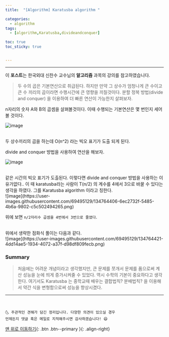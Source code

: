 ```yaml
---
title:  "[Algorithm] Karatusba algorithm "

categories:
  - algorithm
tags:
  - [algorithm,Karatusba,divideandconquer]

toc: true
toc_sticky: true


---
```


***
이 **포스트**는 한국외대 신찬수 교수님의 **알고리즘** 과목의 강의를 참고하였습니다.

>두 수의 곱은 기본연산으로 취급된다. 하지만 만약 그 상수가 엄청나게 큰 수이고 큰 수 끼리의 곱이라면 수행시간에 큰 영향을 끼칠것이다.
> 분할 정복 방법(divide and conquer) 을 이용하여 더 빠른 연산이 가능한지 살펴보자.

n자리의 숫자 A와 B의 곱셈을 살펴볼것이다. 이때 수행되는 기본연산은 몇 번인지 세어볼 것이다.

![image](https://user-images.githubusercontent.com/69495129/134764390-12c5ff0d-1b75-4f27-9b4b-45aa913e7ea7.png)

<br>
두 상수끼리의 곱을 하는데 O(n^2) 라는 빅오 표기가 도출 되게 된다.

divide and conquer 방법을 사용하여 연산을 해보자.

![image](https://user-images.githubusercontent.com/69495129/134764397-89e568f9-86ee-47a1-b379-27f62460536e.png)


<br>
같은 시간의 빅오 표기가 도출된다. 이렇다면 divide and conquer 방법을 사용하는 이유가없다.. 이 때 karatusba라는 사람이
T(n/2) 의 계수를 4에서 3으로 바꿀 수 있다는 생각을 하였다. 그를 Karatusba algorithm 이라고 칭한다.

<br>
![image](https://user-images.githubusercontent.com/69495129/134764406-6ec2732f-5485-4b6a-9802-c5c502494265.png)
<br>

위에 보면 `n/2자리수 곱셈을 4번에서 3번으로 줄였다`.


<br>
위에서 생략한 점화식 풀이는 다음과 같다.
<br>
![image](https://user-images.githubusercontent.com/69495129/134764421-4dd14ae5-1934-4072-a37f-d98df809fecb.png)
<br>


### Summary
>처음에는 어려운 개념이라고 생각했지만, 큰 문제를 쪼개서 문제를 품으로써 계산 성능을 눈에 띄게 증가시켜줄 수 있었다. 역시 수학의 기본이 중요하다고 생각한다.
> 여기서도 Karatusba 는 중학교때 배우는 결합법칙? 분배법칙? 을 이용해서 약간 식을 변형함으로써 성능을 향상시켰다.



*** 
<br>

    🌜 주관적인 견해가 담긴 정리입니다. 다양한 의견이 있으실 경우
    언제든지 댓글 혹은 메일로 지적해주시면 감사하겠습니다! 😄

[맨 위로 이동하기](#){: .btn .btn--primary }{: .align-right}
